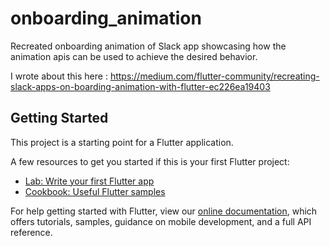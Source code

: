# onboarding_animation

Recreated onboarding animation of Slack app showcasing how the animation apis can be used to achieve the desired behavior.

I wrote about this here : https://medium.com/flutter-community/recreating-slack-apps-on-boarding-animation-with-flutter-ec226ea19403

## Getting Started

This project is a starting point for a Flutter application.

A few resources to get you started if this is your first Flutter project:

- [Lab: Write your first Flutter app](https://flutter.dev/docs/get-started/codelab)
- [Cookbook: Useful Flutter samples](https://flutter.dev/docs/cookbook)

For help getting started with Flutter, view our
[online documentation](https://flutter.dev/docs), which offers tutorials,
samples, guidance on mobile development, and a full API reference.
